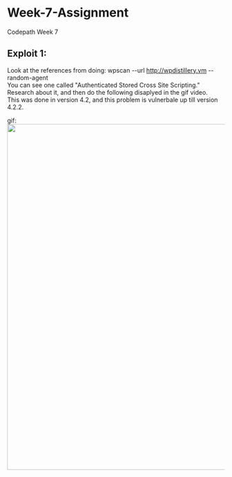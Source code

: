 # Week-7-Assignment
Codepath Week 7  
## Exploit 1:
Look at the references from doing: wpscan --url http://wpdistillery.vm --random-agent  
You can see one called "Authenticated Stored Cross Site Scripting."  
Research about it, and then do the following disaplyed in the gif video.  
This was done in version 4.2, and this problem is vulnerbale up till version 4.2.2. 

gif: <img src="Week 7(1)" width="800">

